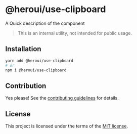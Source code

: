 # @heroui/use-clipboard

A Quick description of the component

> This is an internal utility, not intended for public usage.

## Installation

```sh
yarn add @heroui/use-clipboard
# or
npm i @heroui/use-clipboard
```

## Contribution

Yes please! See the
[contributing guidelines](https://github.com/nextui-org/nextui/blob/master/CONTRIBUTING.md)
for details.

## License

This project is licensed under the terms of the
[MIT license](https://github.com/nextui-org/nextui/blob/master/LICENSE).
